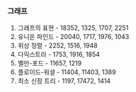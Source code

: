 ### 그래프
1. 그래프의 표현 - 18352, 1325, 1707, 2251
2. 유니온 파인드 - 20040, 1717, 1976, 1043
3. 위상 정렬 - 2252, 1516, 1948
4. 다익스트라 - 1753, 1916, 1854
5. 벨만-포드 - 11657, 1219
6. 플로이드-워셜 - 11404, 11403, 1389
7. 최소 신장 트리 - 1197, 17472, 1414
